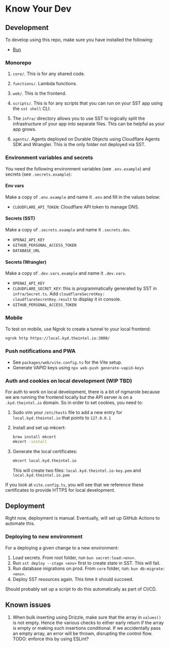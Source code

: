# Know Your Dev

## Development

To develop using this repo, make sure you have installed the following:

- [Bun](https://bun.sh/docs/installation)

### Monorepo

1. `core/`. This is for any shared code.

1. `functions/`. Lambda functions.

1. `web/`. This is the frontend.

1. `scripts/`. This is for any scripts that you can run on your SST app using the `sst shell` CLI.

1. The `infra/` directory allows you to use SST to logically split the infrastructure of your app into separate files. This can be helpful as your app grows.

1. `agents/`. Agents deployed on Durable Objects using Cloudflare Agents SDK and Wrangler. This is the only folder not deployed via SST.

### Environment variables and secrets

You need the following environment variables (see `.env.example`) and secrets (see `.secrets.example`):

#### Env vars

Make a copy of `.env.example` and name it `.env` and fill in the values below:

- `CLOUDFLARE_API_TOKEN`: Cloudflare API token to manage DNS.

#### Secrets (SST)

Make a copy of `.secrets.example` and name it `.secrets.dev`.

- `OPENAI_API_KEY`
- `GITHUB_PERSONAL_ACCESS_TOKEN`
- `DATABASE_URL`

#### Secrets (Wrangler)

Make a copy of `.dev.vars.example` and name it `.dev.vars`.

- `OPENAI_API_KEY`
- `CLOUDFLARE_SECRET_KEY`: this is programmatically generated by SST in `infra/Secret.ts`. Add `cloudflareSecretKey: cloudflareSecretKey.result` to display it in console.
- `GITHUB_PERSONAL_ACCESS_TOKEN`

### Mobile

To test on mobile, use Ngrok to create a tunnel to your local frontend:

```zsh
ngrok http https://local.kyd.theintel.io:3000/
```

### Push notifications and PWA

- See `packages/web/vite.config.ts` for the Vite setup.
- Generate VAPID keys using  `npx web-push generate-vapid-keys`

### Auth and cookies on local development (WIP TBD)

For auth to work on local development, there is a bit of rigmarole because we are running the frontend locally but the API server is on a `.kyd.theintel.io` domain. So in order to set cookies, you need to:

1. Sudo vim your `/etc/hosts` file to add a new entry for `local.kyd.theintel.io` that points to `127.0.0.1`
1. Install and set up mkcert:

   ```bash
   brew install mkcert
   mkcert -install
   ```

1. Generate the local certificates:

   ```bash
   mkcert local.kyd.theintel.io
   ```

   This will create two files: `local.kyd.theintel.io-key.pem` and `local.kyd.theintel.io.pem`

If you look at `vite.config.ts`, you will see that we reference these certificates to provide HTTPS for local development.

## Deployment

Right now, deployment is manual. Eventually, will set up GitHub Actions to automate this.

### Deploying to new environment

For a deploying a given change to a new environment:

1. Load secrets. From root folder, run `bun secret:load:<env>`.
1. Run `sst deploy --stage <env>` first to create state in SST. This will fail.
1. Run database migrations on prod. From `core` folder, run: `bun db:migrate:<env>`.
1. Deploy SST resources again. This time it should succeed.

Should probably set up a script to do this automatically as part of CI/CD.

## Known issues

1. When bulk inserting using Drizzle, make sure that the array in `values()` is not empty. Hence the various checks to either early return if the array is empty or making such insertions conditional. If we accidentally pass an empty array, an error will be thrown, disrupting the control flow. TODO: enforce this by using ESLint?
